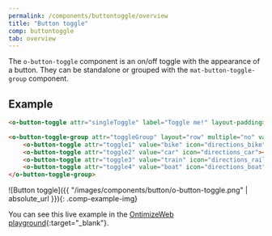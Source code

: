 ```yaml
---
permalink: /components/buttontoggle/overview
title: "Button toggle"
comp: buttontoggle
tab: overview
---
```


The `o-button-toggle` component is an on/off toggle with the appearance of a button. They can be standalone or grouped with the `mat-button-toggle-group` component.

## Example

```html
<o-button-toggle attr="singleToggle" label="Toggle me!" layout-padding></o-button-toggle>

<o-button-toggle-group attr="toggleGroup" layout="row" multiple="no" value="car" layout-padding>
    <o-button-toggle attr="toggle1" value="bike" icon="directions_bike"></o-button-toggle>
    <o-button-toggle attr="toggle2" value="car" icon="directions_car"></o-button-toggle>
    <o-button-toggle attr="toggle3" value="train" icon="directions_railway"></o-button-toggle>
    <o-button-toggle attr="toggle4" value="boat" icon="directions_boat"></o-button-toggle>
</o-button-toggle-group>
```

![Button toggle]({{ "/images/components/button/o-button-toggle.png" | absolute_url }}){: .comp-example-img}

You can see this live example in the [OntimizeWeb playground]({{site.playgroundurl}}/main/buttons){:target="_blank"}.
